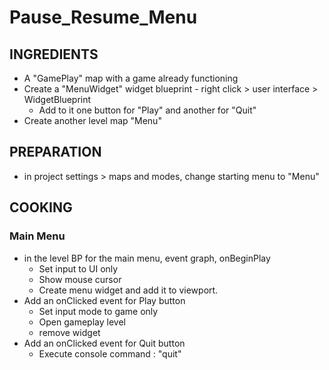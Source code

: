 # Pause_Resume_Menu

## INGREDIENTS
- A "GamePlay" map with a game already functioning
- Create a "MenuWidget" widget blueprint - right click > user interface > WidgetBlueprint
  - Add to it one button for "Play" and another for "Quit"
- Create another level map "Menu"

## PREPARATION
- in project settings > maps and modes, change starting menu to "Menu"

## COOKING

### Main Menu
- in the level BP for the main menu, event graph, onBeginPlay
  - Set input to UI only
  - Show mouse cursor
  - Create menu widget and add it to viewport.
- Add an onClicked event for Play button
  - Set input mode to game only
  - Open gameplay level
  - remove widget
- Add an onClicked event for Quit button
  - Execute console command : "quit"
